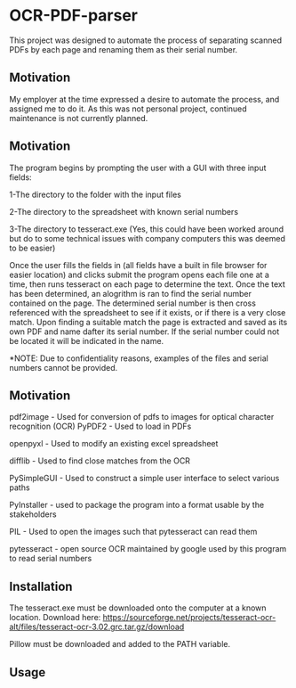 # OCR-PDF-parser
This project was designed to automate the process of separating scanned PDFs by each page and renaming them as their serial number.
## Motivation
My employer at the time expressed a desire to automate the process, and assigned me to do it. As this was not personal project, continued maintenance is not currently planned.
## Motivation
The program begins by prompting the user with a GUI with three input fields:

1-The directory to the folder with the input files

2-The directory to the spreadsheet with known serial numbers

3-The directory to tesseract.exe (Yes, this could have been worked around but do to some technical issues with company computers this was deemed to be easier)

Once the user fills the fields in (all fields have a built in file browser for easier location) and clicks submit the program opens each file one at a time, then runs tesseract on each page to determine the text. Once the text has been determined, an alogrithm is ran to find the serial number contained on the page. The determined serial number is then cross referenced with the spreadsheet to see if it exists, or if there is a very close match. Upon finding a suitable match the page is extracted and saved as its own PDF and name dafter its serial number. If the serial number could not be located it will be indicated in the name.

*NOTE: Due to confidentiality reasons, examples of the files and serial numbers cannot be provided.

## Motivation
pdf2image - Used for conversion of pdfs to images for optical character recognition (OCR)
PyPDF2 - Used to load in PDFs

openpyxl - Used to modify an existing excel spreadsheet

difflib - Used to find close matches from the OCR

PySimpleGUI - Used to construct a simple user interface to select various paths

PyInstaller - used to package the program into a format usable by the stakeholders

PIL - Used to open the images such that pytesseract can read them

pytesseract - open source OCR maintained by google used by this program to read serial numbers


## Installation
The tesseract.exe must be downloaded onto the computer at a known location. Download here: https://sourceforge.net/projects/tesseract-ocr-alt/files/tesseract-ocr-3.02.grc.tar.gz/download

Pillow must be downloaded and added to the PATH variable.


## Usage


